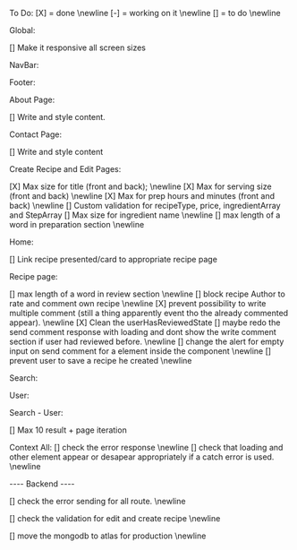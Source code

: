 To Do:
[X] = done \newline
[-] = working on it \newline
[] = to do \newline

Global:

[] Make it responsive all screen sizes

NavBar:

Footer:

About Page:

[] Write and style content.

Contact Page:

[] Write and style content

Create Recipe and Edit Pages:

[X] Max size for title (front and back); \newline
[X] Max for serving size (front and back) \newline
[X] Max for prep hours and minutes (front and back) \newline
[] Custom validation for recipeType, price, ingredientArray and StepArray
[] Max size for ingredient name \newline
[] max length of a word in preparation section \newline

Home:

[] Link recipe presented/card to appropriate recipe page 

Recipe page:

[] max length of a word in review section \newline
[] block recipe Author to rate and comment own recipe \newline
[X] prevent possibility to write multiple comment (still a thing apparently event tho the already commented appear). \newline
[X] Clean the userHasReviewedState 
[] maybe redo the send comment response with loading and dont show the write comment section if user had reviewed before. \newline
[] change the alert for empty input on send comment for a element inside the component \newline
[] prevent user to save a recipe he created \newline

Search:

User:

Search - User: 

[] Max 10 result + page iteration

Context All:
[] check the error response \newline
[] check that loading and other element appear or desapear appropriately if a catch error is used. \newline

---- Backend ----

[] check the error sending for all route. \newline

[] check the validation for edit and create recipe \newline

[] move the mongodb to atlas for production \newline

